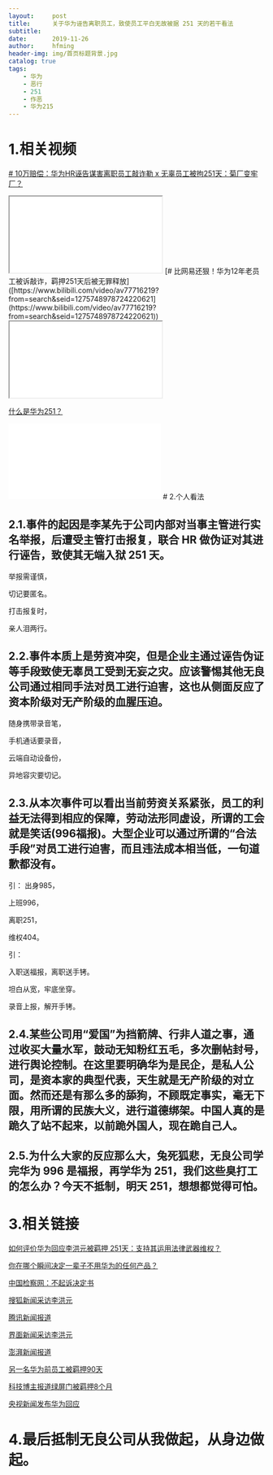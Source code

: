```yaml
---
layout:     post
title:      关于华为诬告离职员工，致使员工平白无故被据 251 天的若干看法
subtitle:   
date:       2019-11-26
author:     hfming
header-img: img/首页标题背景.jpg
catalog: true
tags:
    - 华为 
    - 恶行
    - 251
    - 作恶
    - 华为215 
---
```


# 1.相关视频
[# 10万赔偿：华为HR诬告谋害离职员工敲诈勒 x 无辜员工被拘251天：菊厂变牢厂？]([https://www.bilibili.com/video/av77558740?from=search&seid=4433812274854641680](https://www.bilibili.com/video/av77558740?from=search&seid=4433812274854641680))

<iframe src="//player.bilibili.com/player.html?aid=77558740&cid=132682515&page=1" > </iframe>
[# 比网易还狠！华为12年老员工被诉敲诈，羁押251天后被无罪释放]([https://www.bilibili.com/video/av77716219?from=search&seid=1275748978724220621](https://www.bilibili.com/video/av77716219?from=search&seid=1275748978724220621))

<iframe src="//player.bilibili.com/player.html?aid=77716219&cid=132956787&page=1" > </iframe>

[什么是华为251？](https://www.bilibili.com/video/av77692381?from=search&seid=17161459907819786638)

<iframe src="//player.bilibili.com/player.html?aid=77692381&cid=132914087&page=1" scrolling="no" border="0" frameborder="no" framespacing="0" allowfullscreen="true"> </iframe>
# 2.个人看法

## 2.1.事件的起因是李某先于公司内部对当事主管进行实名举报，后遭受主管打击报复，联合 HR 做伪证对其进行诬告，致使其无端入狱 251 天。

举报需谨慎，

切记要匿名。

打击报复时，

亲人泪两行。

## 2.2.事件本质上是劳资冲突，但是企业主通过诬告伪证等手段致使无辜员工受到无妄之灾。应该警惕其他无良公司通过相同手法对员工进行迫害，这也从侧面反应了资本阶级对无产阶级的血腥压迫。

随身携带录音笔，

手机通话要录音，

云端自动设备份，

异地容灾要切记。

## 2.3.从本次事件可以看出当前劳资关系紧张，员工的利益无法得到相应的保障，劳动法形同虚设，所谓的工会就是笑话(996福报)。大型企业可以通过所谓的“合法手段”对员工进行迫害，而且违法成本相当低，一句道歉都没有。

引：
出身985，

上班996，

离职251，

维权404。

引：

入职送福报，离职送手铐。

坦白从宽，牢底坐穿。

录音上报，解开手铐。

## 2.4.某些公司用“爱国”为挡箭牌、行非人道之事，通过收买大量水军，鼓动无知粉红五毛，多次删帖封号，进行舆论控制。在这里要明确华为是民企，是私人公司，是资本家的典型代表，天生就是无产阶级的对立面。然而还是有那么多的舔狗，不顾既定事实，毫无下限，用所谓的民族大义，进行道德绑架。中国人真的是跪久了站不起来，以前跪外国人，现在跪自己人。

## 2.5.为什么大家的反应那么大，兔死狐悲，无良公司学完华为 996 是福报，再学华为 251，我们这些臭打工的怎么办？今天不抵制，明天 251，想想都觉得可怕。

# 3.相关链接
[如何评价华为回应李洪元被羁押 251天：支持其运用法律武器维权？](https://www.zhihu.com/question/358967893)

[你在哪个瞬间决定一辈子不用华为的任何产品？](https://www.zhihu.com/question/306152036)


[中国检察网：不起诉决定书](https://www.12309.gov.cn/12309/gj/gd/szs/szslgq/zjxflws/201909/t20190926_6746414.shtml)

[搜狐新闻采访李洪元](https://m.sohu.com/a/357545257_120146415/)

[腾讯新闻报道](https://new.qq.com/omn/20191201/20191201A03ZLH00.html)

[界面新闻采访李洪元](https://m.jiemian.com/article/3735683.html)

[澎湃新闻报道](https://m.thepaper.cn/newsDetail_forward_5116152)

[另一名华为前员工被羁押90天](https://m.weibo.cn/1638782947/4445171364083851)

[科技博主报道绿屏门被羁押8个月](https://m.weibo.cn/1952968857/4445150547427580)

[央视新闻发布华为回应](https://m.weibo.cn/2656274875/4445172273948134)

# 4.最后抵制无良公司从我做起，从身边做起。